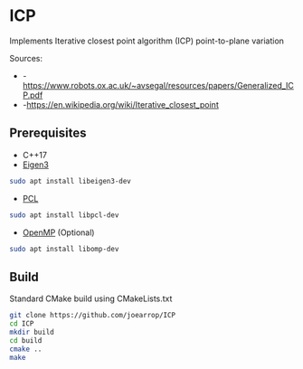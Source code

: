 # ICP

Implements Iterative closest point algorithm (ICP) point-to-plane variation

Sources:
 * -https://www.robots.ox.ac.uk/~avsegal/resources/papers/Generalized_ICP.pdf
 * -https://en.wikipedia.org/wiki/Iterative_closest_point

## Prerequisites

* C++17
* [Eigen3](https://eigen.tuxfamily.org/index.php?title=Main_Page)
```bash
sudo apt install libeigen3-dev
```
* [PCL](https://pointclouds.org/)
```bash
sudo apt install libpcl-dev
```
* [OpenMP](https://www.openmp.org/) (Optional)
```bash
sudo apt install libomp-dev
```

## Build

Standard CMake build using CMakeLists.txt

```bash
git clone https://github.com/joearrop/ICP
cd ICP
mkdir build
cd build
cmake ..
make
```